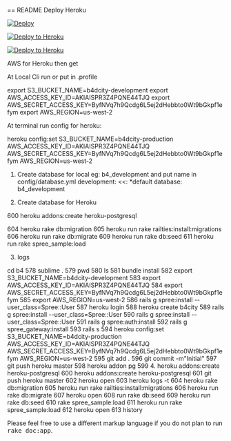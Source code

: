 == README
Deploy Heroku

<a href="https://heroku.com/deploy">
  <img src="https://www.herokucdn.com/deploy/button.svg" alt="Deploy">
</a>

[![Deploy to Heroku](https://www.herokucdn.com/deploy/button.svg)](https://heroku.com/deploy)


[![Deploy to Heroku](https://deploy-button.herokuapp.com/deploy.png)](https://heroku.com/deploy)

AWS for Heroku then get 

At Local Cli run or put in .profile 

 export S3_BUCKET_NAME=b4dcity-development 
 export AWS_ACCESS_KEY_ID=AKIAISPR3Z4PQNE44TJQ 
 export AWS_SECRET_ACCESS_KEY=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 
 export AWS_REGION=us-west-2


At terminal run config for heroku:

heroku config:set S3_BUCKET_NAME=b4dcity-production AWS_ACCESS_KEY_ID=AKIAISPR3Z4PQNE44TJQ AWS_SECRET_ACCESS_KEY=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 AWS_REGION=us-west-2

1. Create database for local eg: b4_development and put name in 
config/database.yml
	development:
  	<<: *default
  	database: b4_development

2. Create database for Heroku

  600  heroku addons:create heroku-postgresql

  604  heroku rake db:migration
  605  heroku run rake railties:install:migrations
  606  heroku run rake db:migrate
  609  heroku run rake db:seed
  611  heroku run rake spree_sample:load


3. logs

cd b4
  578  sublime .
  579  pwd
  580  ls
  581  bundle install
  582   export S3_BUCKET_NAME=b4dcity-development 
  583   export AWS_ACCESS_KEY_ID=AKIAISPR3Z4PQNE44TJQ 
  584   export AWS_SECRET_ACCESS_KEY=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 
  585   export AWS_REGION=us-west-2
  586  rails g spree:install --user_class=Spree::User
  587  heroku login
  588  heroku create b4city
  589  rails g spree:install --user_class=Spree::User
  590  rails g spree:install --user_class=Spree::User
  591  rails g spree:auth:install
  592  rails g spree_gateway:install
  593  rails s
  594  heroku config:set S3_BUCKET_NAME=b4dcity-production AWS_ACCESS_KEY_ID=AKIAISPR3Z4PQNE44TJQ AWS_SECRET_ACCESS_KEY=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 AWS_REGION=us-west-2
  595  git add .
  596  git commit -m"Initial"
  597  git push heroku master
  598  heroku addon pg
  599  4. heroku addons:create heroku-postgresql
  600  heroku addons:create heroku-postgresql
  601  git push heroku master
  602  heroku open
  603  heroku logs -t
  604  heroku rake db:migration
  605  heroku run rake railties:install:migrations
  606  heroku run rake db:migrate
  607  heroku open
  608  run rake db:seed
  609  heroku run rake db:seed
  610  rake spree_sample:load
  611  heroku run rake spree_sample:load
  612  heroku open
  613  history

Please feel free to use a different markup language if you do not plan to run
<tt>rake doc:app</tt>.
